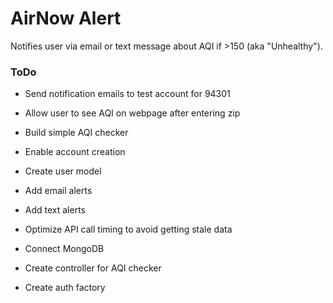 # AirNow Alert

Notifies user via email or text message about AQI if >150 (aka "Unhealthy").

### ToDo

* Send notification emails to test account for 94301

* Allow user to see AQI on webpage after entering zip

* Build simple AQI checker

* Enable account creation

* Create user model

* Add email alerts

* Add text alerts

* Optimize API call timing to avoid getting stale data

* Connect MongoDB

* Create controller for AQI checker

* Create auth factory